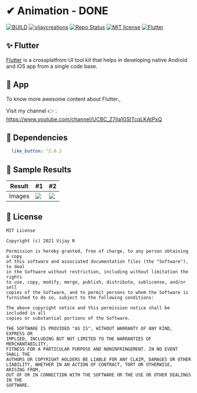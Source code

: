 # ✔ Animation - DONE

[![BUILD](https://img.shields.io/badge/Build-Passing-<COLOR>.svg)](https://github.com/vijayinyoutube/like_animation)
[![vijaycreations](https://img.shields.io/badge/Follow_me-vijaycreations-orange.svg?&logo=youtube&logoColor=orange)](https://www.youtube.com/channel/UCBC_Z7jla1GSITcqLKAtPxQ)
[![Repo Status](https://img.shields.io/badge/RepoStatus-Active-blueviolet.svg)](https://github.com/vijayinyoutube/like_animation)
[![MIT license](https://img.shields.io/badge/License-MIT-red.svg)](https://github.com/vijayinyoutube/like_animation)
[![Flutter](https://img.shields.io/badge/_Flutter_-App-grey.svg?&logo=Flutter&logoColor=white&labelColor=blue)](https://github.com/vijayinyoutube/like_animation)




## ✨ Flutter
[Flutter](https://flutter.dev/) is a crossplatfrom UI tool kit that helps in developing native Android and iOS app from a single code base.



## 🚩 App


To know more awesome content about Flutter., 

Visit my channel 👉 : https://www.youtube.com/channel/UCBC_Z7jla1GSITcqLKAtPxQ

## 📐 Dependencies
```pubspec.yaml
  like_button: ^2.0.2
```

## 🎁 Sample Results


Result | #1 | #2 |
--- | --- | --- |
Images | <img src="https://user-images.githubusercontent.com/58719230/116778154-e8561b80-aa8d-11eb-9c75-f66313a3b71f.png" > | <img src="https://user-images.githubusercontent.com/58719230/116778228-3ec35a00-aa8e-11eb-9eb5-5a692874072e.png"> |



## 📑 License

```
MIT License

Copyright (c) 2021 Vijay R

Permission is hereby granted, free of charge, to any person obtaining a copy
of this software and associated documentation files (the "Software"), to deal
in the Software without restriction, including without limitation the rights
to use, copy, modify, merge, publish, distribute, sublicense, and/or sell
copies of the Software, and to permit persons to whom the Software is
furnished to do so, subject to the following conditions:

The above copyright notice and this permission notice shall be included in all
copies or substantial portions of the Software.

THE SOFTWARE IS PROVIDED "AS IS", WITHOUT WARRANTY OF ANY KIND, EXPRESS OR
IMPLIED, INCLUDING BUT NOT LIMITED TO THE WARRANTIES OF MERCHANTABILITY,
FITNESS FOR A PARTICULAR PURPOSE AND NONINFRINGEMENT. IN NO EVENT SHALL THE
AUTHORS OR COPYRIGHT HOLDERS BE LIABLE FOR ANY CLAIM, DAMAGES OR OTHER
LIABILITY, WHETHER IN AN ACTION OF CONTRACT, TORT OR OTHERWISE, ARISING FROM,
OUT OF OR IN CONNECTION WITH THE SOFTWARE OR THE USE OR OTHER DEALINGS IN THE
SOFTWARE.
```
